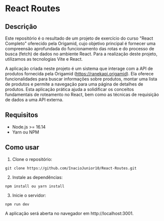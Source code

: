 # React Routes

## Descrição

Este repositório é o resultado de um projeto de exercício do curso "React Completo" oferecido pela Origamid, cujo objetivo principal é fornecer uma compreensão aprofundada do funcionamento das rotas e do processo de busca (fetch) de dados no ambiente React. Para a realização deste projeto, utilizamos as tecnologias Vite e React.

A aplicação criada neste projeto é um sistema que interage com a API de produtos fornecida pela Origamid (https://ranekapi.origamid). Ela oferece funcionalidades para buscar informações sobre produtos, montar uma lista de produtos e permite a navegação para uma página de detalhes de produtos. Esta aplicação prática ajuda a solidificar os conceitos fundamentais de roteamento no React, bem como as técnicas de requisição de dados a uma API externa.

## Requisitos

- Node.js >= 16.14
- Yarn ou NPM

## Como usar

1. Clone o repositório:

```
git clone https://github.com/InacioJunior10/React-Routes.git
```

2. Instale as dependências:

```
npm install ou yarn install
```

3. Inicie o servidor:

```
npm run dev
```

A aplicação será aberta no navegador em http://localhost:3001.
